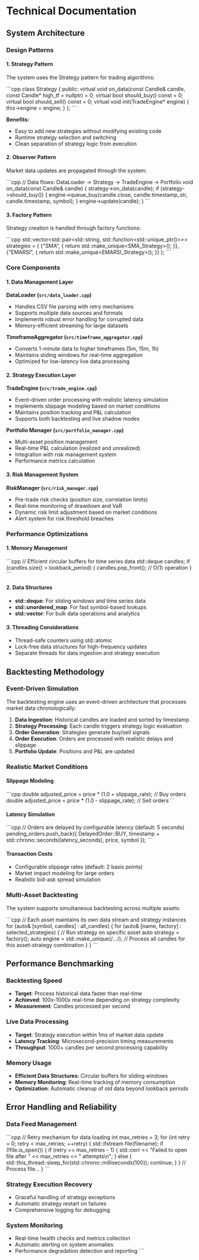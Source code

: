 # Technical Documentation

## System Architecture

### Design Patterns

#### 1. Strategy Pattern
The system uses the Strategy pattern for trading algorithms:

\`\`\`cpp
class Strategy {
public:
    virtual void on_data(const Candle& candle, const Candle* high_tf = nullptr) = 0;
    virtual bool should_buy() const = 0;
    virtual bool should_sell() const = 0;
    virtual void init(TradeEngine* engine) { this->engine = engine; }
};
\`\`\`

**Benefits:**
- Easy to add new strategies without modifying existing code
- Runtime strategy selection and switching
- Clean separation of strategy logic from execution

#### 2. Observer Pattern
Market data updates are propagated through the system:

\`\`\`cpp
// Data flows: DataLoader -> Strategy -> TradeEngine -> Portfolio
void on_data(const Candle& candle) {
    strategy->on_data(candle);
    if (strategy->should_buy()) {
        engine->queue_buy(candle.close, candle.timestamp_str, candle.timestamp, symbol);
    }
    engine->update(candle);
}
\`\`\`

#### 3. Factory Pattern
Strategy creation is handled through factory functions:

\`\`\`cpp
std::vector<std::pair<std::string, std::function<std::unique_ptr<Strategy>()>>> strategies = {
    {"SMA", []() { return std::make_unique<SMA_Strategy>(); }},
    {"EMARSI", []() { return std::make_unique<EMARSI_Strategy>(); }}
};
\`\`\`

### Core Components

#### 1. Data Management Layer

**DataLoader (`src/data_loader.cpp`)**
- Handles CSV file parsing with retry mechanisms
- Supports multiple data sources and formats
- Implements robust error handling for corrupted data
- Memory-efficient streaming for large datasets

**TimeframeAggregator (`src/timeframe_aggregator.cpp`)**
- Converts 1-minute data to higher timeframes (5m, 15m, 1h)
- Maintains sliding windows for real-time aggregation
- Optimized for low-latency live data processing

#### 2. Strategy Execution Layer

**TradeEngine (`src/trade_engine.cpp`)**
- Event-driven order processing with realistic latency simulation
- Implements slippage modeling based on market conditions
- Maintains position tracking and P&L calculation
- Supports both backtesting and live shadow modes

**Portfolio Manager (`src/portfolio_manager.cpp`)**
- Multi-asset position management
- Real-time P&L calculation (realized and unrealized)
- Integration with risk management system
- Performance metrics calculation

#### 3. Risk Management System

**RiskManager (`src/risk_manager.cpp`)**
- Pre-trade risk checks (position size, correlation limits)
- Real-time monitoring of drawdown and VaR
- Dynamic risk limit adjustment based on market conditions
- Alert system for risk threshold breaches

### Performance Optimizations

#### 1. Memory Management
\`\`\`cpp
// Efficient circular buffers for time series data
std::deque<Candle> candles;
if (candles.size() > lookback_period) {
    candles.pop_front();  // O(1) operation
}
\`\`\`

#### 2. Data Structures
- **std::deque**: For sliding windows and time series data
- **std::unordered_map**: For fast symbol-based lookups
- **std::vector**: For bulk data operations and analytics

#### 3. Threading Considerations
- Thread-safe counters using std::atomic
- Lock-free data structures for high-frequency updates
- Separate threads for data ingestion and strategy execution

## Backtesting Methodology

### Event-Driven Simulation

The backtesting engine uses an event-driven architecture that processes market data chronologically:

1. **Data Ingestion**: Historical candles are loaded and sorted by timestamp
2. **Strategy Processing**: Each candle triggers strategy logic evaluation
3. **Order Generation**: Strategies generate buy/sell signals
4. **Order Execution**: Orders are processed with realistic delays and slippage
5. **Portfolio Update**: Positions and P&L are updated

### Realistic Market Conditions

#### Slippage Modeling
\`\`\`cpp
double adjusted_price = price * (1.0 + slippage_rate);  // Buy orders
double adjusted_price = price * (1.0 - slippage_rate);  // Sell orders
\`\`\`

#### Latency Simulation
\`\`\`cpp
// Orders are delayed by configurable latency (default: 5 seconds)
pending_orders.push_back({
    DelayedOrder::BUY, 
    timestamp + std::chrono::seconds(latency_seconds), 
    price, 
    symbol
});
\`\`\`

#### Transaction Costs
- Configurable slippage rates (default: 2 basis points)
- Market impact modeling for large orders
- Realistic bid-ask spread simulation

### Multi-Asset Backtesting

The system supports simultaneous backtesting across multiple assets:

\`\`\`cpp
// Each asset maintains its own data stream and strategy instances
for (auto& [symbol, candles] : all_candles) {
    for (auto& [name, factory] : selected_strategies) {
        // Run strategy on specific asset
        auto strategy = factory();
        auto engine = std::make_unique<TradeEngine>(/*...*/);
        // Process all candles for this asset-strategy combination
    }
}
\`\`\`

## Performance Benchmarking

### Backtesting Speed
- **Target**: Process historical data faster than real-time
- **Achieved**: 100x-1000x real-time depending on strategy complexity
- **Measurement**: Candles processed per second

### Live Data Processing
- **Target**: Strategy execution within 1ms of market data update
- **Latency Tracking**: Microsecond-precision timing measurements
- **Throughput**: 1000+ candles per second processing capability

### Memory Usage
- **Efficient Data Structures**: Circular buffers for sliding windows
- **Memory Monitoring**: Real-time tracking of memory consumption
- **Optimization**: Automatic cleanup of old data beyond lookback periods

## Error Handling and Reliability

### Data Feed Management
\`\`\`cpp
// Retry mechanism for data loading
int max_retries = 3;
for (int retry = 0; retry < max_retries; ++retry) {
    std::ifstream file(filename);
    if (!file.is_open()) {
        if (retry == max_retries - 1) {
            std::cerr << "Failed to open file after " << max_retries << " attempts\n";
        } else {
            std::this_thread::sleep_for(std::chrono::milliseconds(100));
            continue;
        }
    }
    // Process file...
}
\`\`\`

### Strategy Execution Recovery
- Graceful handling of strategy exceptions
- Automatic strategy restart on failures
- Comprehensive logging for debugging

### System Monitoring
- Real-time health checks and metrics collection
- Automatic alerting on system anomalies
- Performance degradation detection and reporting
\`\`\`
